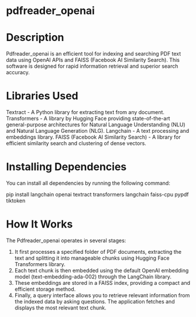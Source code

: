 # pdfreader_openai
# Description
Pdfreader_openai is an efficient tool for indexing and searching PDF text data using OpenAI APIs and FAISS (Facebook AI Similarity Search). This software is designed for rapid information retrieval and superior search accuracy.
# Libraries Used

Textract - A Python library for extracting text from any document.
Transformers - A library by Hugging Face providing state-of-the-art general-purpose architectures for Natural Language Understanding (NLU) and Natural Language Generation (NLG).
Langchain - A text processing and embeddings library.
FAISS (Facebook AI Similarity Search) - A library for efficient similarity search and clustering of dense vectors.

# Installing Dependencies

You can install all dependencies by running the following command:

   pip install langchain openai textract transformers langchain faiss-cpu pypdf tiktoken

# How It Works

The Pdfreader_openai operates in several stages:

1. It first processes a specified folder of PDF documents, extracting the text and splitting it into manageable chunks using Hugging Face Transformers library.
2. Each text chunk is then embedded using the default OpenAI embedding model (text-embedding-ada-002) through the LangChain library.
3. These embeddings are stored in a FAISS index, providing a compact and efficient storage method.
4. Finally, a query interface allows you to retrieve relevant information from the indexed data by asking questions. The application fetches and displays the most relevant text chunk.

